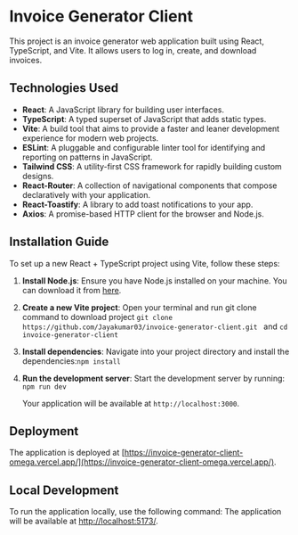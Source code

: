 # Invoice Generator Client

This project is an invoice generator web application built using React, TypeScript, and Vite. It allows users to log in, create, and download invoices.

## Technologies Used

- **React**: A JavaScript library for building user interfaces.
- **TypeScript**: A typed superset of JavaScript that adds static types.
- **Vite**: A build tool that aims to provide a faster and leaner development experience for modern web projects.
- **ESLint**: A pluggable and configurable linter tool for identifying and reporting on patterns in JavaScript.
- **Tailwind CSS**: A utility-first CSS framework for rapidly building custom designs.
- **React-Router**: A collection of navigational components that compose declaratively with your application.
- **React-Toastify**: A library to add toast notifications to your app.
- **Axios**: A promise-based HTTP client for the browser and Node.js.

## Installation Guide

To set up a new React + TypeScript project using Vite, follow these steps:

1. **Install Node.js**: Ensure you have Node.js installed on your machine. You can download it from [here](https://nodejs.org/).

2. **Create a new Vite project**: Open your terminal and run git clone command to download project `git clone https://github.com/Jayakumar03/invoice-generator-client.git ` and 
`cd invoice-generator-client`

3. **Install dependencies**: Navigate into your project directory and install the dependencies:`npm install`

4. **Run the development server**: Start the development server by running: `npm run dev`

   Your application will be available at `http://localhost:3000`.

## Deployment

The application is deployed at [https://invoice-generator-client-omega.vercel.app/](https://invoice-generator-client-omega.vercel.app/).

## Local Development

To run the application locally, use the following command:
The application will be available at [http://localhost:5173/](http://localhost:5173/).
